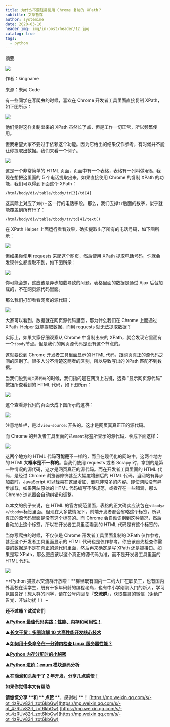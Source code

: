 ```yaml
---
title: 为什么不要轻易使用 Chrome 复制的 XPath？
subtitle: 文章暂存
author: systemime
date: 2020-03-16
header_img: img/in-post/header/12.jpg
catalog: true
tags:
  - python
---
```

摘要.

<!-- more -->
![](https://mmbiz.qpic.cn/mmbiz_jpg/LLRiaS9YfFTPdzarAhulgpZeYMbpucH0Gh46VRxL4Keb7VyEqAiamTdfnDbeeFIEmwbmVMbs58oQypl7jRe5v61A/640?wx_fmt=jpeg)

作者：kingname

来源：未闻 Code

有一些同学在写爬虫的时候，喜欢在 Chrome 开发者工具里面直接复制 XPath，如下图所示：  

![](https://mmbiz.qpic.cn/mmbiz_png/ohoo1dCmvqf4kAkGg9ZCdKo0f0liaiaLibe1FsfDRsCNA8HqSlXKN2Tya6CKqdibnnOzkQcERXbaDKZY40kgtNhh4w/640?wx_fmt=png)

他们觉得这样复制出来的 XPath 虽然长了点，但是工作一切正常，所以频繁使用。  

但我希望大家不要过于依赖这个功能。因为它给出的结果仅作参考，有时候并不能让你提取出数据。我们来看一个例子。

![](https://mmbiz.qpic.cn/mmbiz_png/ohoo1dCmvqf4kAkGg9ZCdKo0f0liaiaLibeRXIfYxFTuibELpbsuVKV49y1lAc675DWF8RsyPDQM7LjQw97LwkiagLw/640?wx_fmt=png)

这是一个非常简单的 HTML 页面，页面中有一个表格，表格有一列叫做`电话`。我现在想把这里面的 5 个电话提取出来。如果直接使用 Chrome 的复制 XPath 的功能，我们可以得到下面这个 XPath：

    /html/body/div/table/tbody/tr[3]/td[4]

这实际上对应了`刘小三`这一行的电话字段。那么，我们去掉`tr`后面的数字，似乎就能覆盖到所有行了：

    /html/body/div/table/tbody/tr/td[4]/text()

在 XPath Helper 上面运行看看效果，确实提取出了所有的电话号码，如下图所示：

![](https://mmbiz.qpic.cn/mmbiz_png/ohoo1dCmvqf4kAkGg9ZCdKo0f0liaiaLiben2Zfiarfv8hAAMicSELWKPCkAibUiad5DsNXD8HgcVtma2P3cT99m1bajw/640?wx_fmt=png)

但如果你使用 requests 来爬这个网页，然后使用 XPath 提取电话号码，你就会发现什么都提取不到，如下图所示：

![](https://mmbiz.qpic.cn/mmbiz_png/ohoo1dCmvqf4kAkGg9ZCdKo0f0liaiaLibeatCpGCbW49UJeh7cSgALkden9sX238ic89rkYSfsT9O3k920hib876CQ/640?wx_fmt=png)

你可能会想，这应该是异步加载导致的问题。表格里面的数据是通过 Ajax 后台加载的，不在网页源代码里面。

那么我们打印看看网页的源代码：

![](https://mmbiz.qpic.cn/mmbiz_png/ohoo1dCmvqf4kAkGg9ZCdKo0f0liaiaLibeIGlpLoY7Ix45pjKleSV1OdXu9a3Sg8tesE6bZvfqkPKiaZVpJGOeTBw/640?wx_fmt=png)

大家可以看到，数据就在网页源代码里面，那为什么我们在 Chrome 上面通过 XPath  Helper 就能提取数据，而用 requests 就无法提取数据？

实际上，如果大家仔细观察从 Chrome 中复制出来的 XPath，就会发现它里面有一个`tbody`节点。但是我们的网页源代码是没有这个节点的。

这就要说到 Chrome 开发者工具里面显示的 HTML 代码，跟网页真正的源代码之间的区别了。很多人分不清楚这两者的区别，所以导致写出的 XPath 匹配不到数据。

当我们说到`网页源代码`的时候，我们指的是在网页上右键，选择 “显示网页源代码” 按钮所查看到的 HTML 代码，如下图所示：

![](https://mmbiz.qpic.cn/mmbiz_png/ohoo1dCmvqf4kAkGg9ZCdKo0f0liaiaLibeNricZib2guW1MwWhpicr0jQZYpIswt8vpVxhqH9Oo8w0O5pPEL4xjxUtQ/640?wx_fmt=png)

这个查看源代码的页面长成下图所示的这样：

![](https://mmbiz.qpic.cn/mmbiz_png/ohoo1dCmvqf4kAkGg9ZCdKo0f0liaiaLibeUNiaUj4Vohuul68ImXia4ia3l8wUTmLguQBiaFPaf24HTluHXPibV6y9WjA/640?wx_fmt=png)

注意地址栏，是以`view-source:`开头的。这才是网页真真正正的源代码。

而 Chrome 的开发者工具里面的`Element`标签所显示的源代码，长成下面这样：

![](https://mmbiz.qpic.cn/mmbiz_png/ohoo1dCmvqf4kAkGg9ZCdKo0f0liaiaLibeNia6SRtoQ5PcCLZ6CYSo8rWlBKhNLanwKoJY8Z9GN8jD3yjibnbKao1Q/640?wx_fmt=png)

这两个地方的 HTML 代码**可能是**不一样的，而且在现代化的网站中，这两个地方的 HTML**大概率是不一样的**。当我们使用 requests 或者 Scrapy 时，拿到的是第一种情况的源代码，这才是网页真正的源代码。而在开发者工具里面的 HTML 代码，是经过 Chrome 浏览器修饰甚至大幅度增删后的 HTML 代码。当网站有异步加载时，JavaScript 可以轻易在这里增加、删除非常多的内容。即使网站没有异步加载，如果网站原始的 HTML 代码编写不够规范，或者存在一些错漏，那么 Chrome 浏览器会自动纠错和调整。

以本文的例子来说，在 HTML 的官方规范里面，表格的正文确实应该包在`<tbody></tbody>`标签里面。但现在大多数情况下，前端开发者都会省略这个标签，所以真正的源代码里面是没有这个标签的。而 Chrome 会自动识别到这种情况，然后自动加上这个标签，所以在开发者工具里面看到的 HTML 代码是有这个标签的。

当你写爬虫的时候，不仅仅是 Chrome 开发者工具里面复制的 XPath 仅作参考，甚至这个开发者工具里面显示的 HTML 代码也是仅作参考。你应该首先检查你需要的数据是不是在真正的源代码里面，然后再来确定是写 XPath 还是抓接口。如果是写 XPath，那么更应该以这个真正的源代码为准，而不是开发者工具里面的 HTML 代码。

![](https://mmbiz.qpic.cn/mmbiz/cZV2hRpuAPiaJQXWGyC9wrUzIicibgXayrgibTYarT3A1yzttbtaO0JlV21wMqroGYT3QtPq2C7HMYsvicSB2p7dTBg/640?wx_fmt=gif)

**Python 猫技术交流群开放啦！**群里既有国内一二线大厂在职员工，也有国内外高校在读学生，既有十多年码龄的编程老鸟，也有中小学刚刚入门的新人，学习氛围良好！想入群的同学，请在公号内回复『**交流群**』，获取猫哥的微信（谢绝广告党，非诚勿扰！）~

**还不过瘾？试试它们**

**▲[Python 最佳代码实践：性能、内存和可用性！](http://mp.weixin.qq.com/s?__biz=MzUyOTk2MTcwNg==&mid=2247491581&idx=2&sn=997772836d9c193bcbd4b62faa3b2cbe&chksm=fa585878cd2fd16eb441e66cd82db48ab67a2776d32ef4f1d554ca6e5f93b4a5f5470fa3c1fc&scene=21#wechat_redirect)**

**▲[长文干货：多图详解 10 大高性能开发核心技术](http://mp.weixin.qq.com/s?__biz=MzUyOTk2MTcwNg==&mid=2247486463&idx=1&sn=53a1a4f2503adf4a394086e3999de361&chksm=fa584c7acd2fc56c806d38c9ab76728058956e99be4b0e0504ce7d2cac47873c3399698fbb26&scene=21#wechat_redirect)**

**▲[如何用十条命令在一分钟内检查 Linux 服务器性能？](http://mp.weixin.qq.com/s?__biz=MzUyOTk2MTcwNg==&mid=2247484880&idx=1&sn=b4da077ab87806474d261f80d347b04d&chksm=fa584255cd2fcb43540bdc4fb7b996781089299022937b6f3adaaefde090b6f47c6ffa5196a6&scene=21#wechat_redirect)**

**▲[Python 内存分配时的小秘密](http://mp.weixin.qq.com/s?__biz=MzUyOTk2MTcwNg==&mid=2247484562&idx=1&sn=62bdb35df55000f982d34b82ac7d62c1&chksm=fa584317cd2fca015c78130ccd67aca85459b1a0534aadef887168cb197446ed75da75578b83&scene=21#wechat_redirect)**

**▲[Python 进阶：enum 模块源码分析](http://mp.weixin.qq.com/s?__biz=MzUyOTk2MTcwNg==&mid=2247485325&idx=1&sn=3fd26870a32901e1c70a63dc111bb6c3&chksm=fa584008cd2fc91e36d24524a5775794cc8e06afe8246da2dbb8b3024b6cedf7846a939609ed&scene=21#wechat_redirect)**

**▲[在滴滴和头条干了 2 年开发，分享几点感悟！](http://mp.weixin.qq.com/s?__biz=MzUyOTk2MTcwNg==&mid=2247491398&idx=1&sn=1520b6fd4f348d92e0e9a3b03a4f9970&chksm=fa5858c3cd2fd1d52e66dfa969e60c537a247ffbf452c76124b590ca32bc4d3f8a9f368e4e9c&scene=21#wechat_redirect)**

**如果你觉得本文有帮助**

**请慷慨分享 \*\***和 \***\* 点赞 \*\***，感谢啦 \***\*！** 
 [https://mp.weixin.qq.com/s/-ot_4zRUv82rI_zot6kbGw](https://mp.weixin.qq.com/s/-ot_4zRUv82rI_zot6kbGw) 
 [https://mp.weixin.qq.com/s/-ot_4zRUv82rI_zot6kbGw](https://mp.weixin.qq.com/s/-ot_4zRUv82rI_zot6kbGw)

